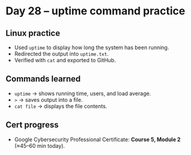 # Day 28 – uptime command practice

## Linux practice
- Used `uptime` to display how long the system has been running.
- Redirected the output into `uptime.txt`.
- Verified with `cat` and exported to GitHub.

## Commands learned
- `uptime` → shows running time, users, and load average.
- `>` → saves output into a file.
- `cat file` → displays the file contents.

## Cert progress
- Google Cybersecurity Professional Certificate: **Course 5, Module 2** (≈45–60 min today).
